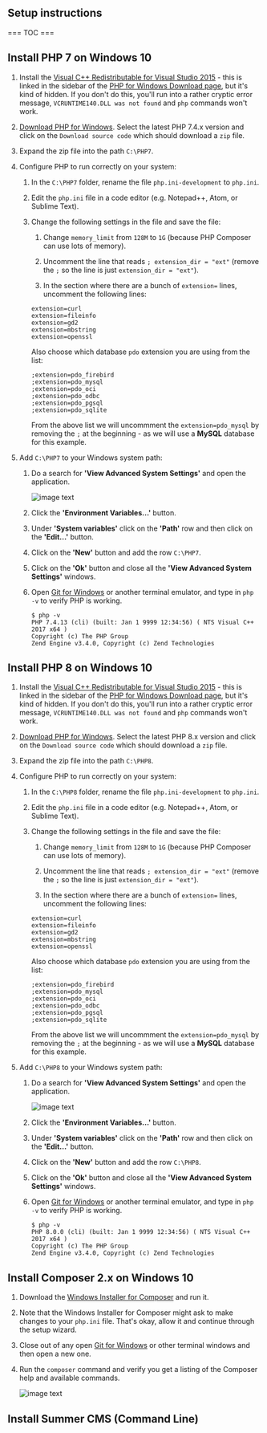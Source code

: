 ## Setup instructions

=== TOC ===

## Install PHP 7 on Windows 10

1. Install the [Visual C++ Redistributable for Visual Studio 2015](http://www.microsoft.com/en-us/download/details.aspx?id=48145) - this is linked in the sidebar of the [PHP for Windows Download page](https://windows.php.net/download/), but it's kind of hidden. If you don't do this, you'll run into a rather cryptic error message, `VCRUNTIME140.DLL was not found` and `php` commands won't work.

1. [Download PHP for Windows](https://windows.php.net/download/). Select the latest PHP 7.4.x version and click on the `Download source code` which should download a `zip` file.

1. Expand the zip file into the path `C:\PHP7`.

1. Configure PHP to run correctly on your system:

   1. In the `C:\PHP7` folder, rename the file `php.ini-development` to `php.ini`.

   1. Edit the `php.ini` file in a code editor (e.g. Notepad++, Atom, or Sublime Text).
    
   1. Change the following settings in the file and save the file:

      1. Change `memory_limit` from `128M` to `1G` (because PHP Composer can use lots of memory).
        
      1. Uncomment the line that reads `; extension_dir = "ext"` (remove the `;` so the line is just `extension_dir = "ext"`).
        
      1. In the section where there are a bunch of `extension=` lines, uncomment the following lines:

      ```
      extension=curl
      extension=fileinfo
      extension=gd2
      extension=mbstring
      extension=openssl
      ```
      
      Also choose which database `pdo` extension you are using from the list:
      
      ```
      ;extension=pdo_firebird
      ;extension=pdo_mysql
      ;extension=pdo_oci
      ;extension=pdo_odbc
      ;extension=pdo_pgsql
      ;extension=pdo_sqlite
      ```
      
      From the above list we will uncommment the `extension=pdo_mysql` by removing the `;` at the beginning - as we will use a **MySQL** database for this example.

1. Add `C:\PHP7` to your Windows system path:
      
   1. Do a search for **'View Advanced System Settings'** and open the application.

      ![image text](https://github.com/ayumi-cloud/sc-security-module/blob/master/src/assets/images/windows-advanced-settings.jpg)
   
   1. Click the **'Environment Variables...'** button.
   
   1. Under **'System variables'** click on the **'Path'** row  and then click on the **'Edit...'** button.
   
   1. Click on the **'New'** button and add the row `C:\PHP7`.
   
   1. Click on the **'Ok'** button and close all the **'View Advanced System Settings'** windows.
      
   1. Open [Git for Windows](https://gitforwindows.org/) or another terminal emulator, and type in `php -v` to verify PHP is working.

      ```
      $ php -v
      PHP 7.4.13 (cli) (built: Jan 1 9999 12:34:56) ( NTS Visual C++ 2017 x64 )
      Copyright (c) The PHP Group
      Zend Engine v3.4.0, Copyright (c) Zend Technologies
      ```

## Install PHP 8 on Windows 10

1. Install the [Visual C++ Redistributable for Visual Studio 2015](http://www.microsoft.com/en-us/download/details.aspx?id=48145) - this is linked in the sidebar of the [PHP for Windows Download page](https://windows.php.net/download/), but it's kind of hidden. If you don't do this, you'll run into a rather cryptic error message, `VCRUNTIME140.DLL was not found` and `php` commands won't work.

1. [Download PHP for Windows](https://windows.php.net/download/). Select the latest PHP 8.x version and click on the `Download source code` which should download a `zip` file.

1. Expand the zip file into the path `C:\PHP8`.

1. Configure PHP to run correctly on your system:

   1. In the `C:\PHP8` folder, rename the file `php.ini-development` to `php.ini`.

   1. Edit the `php.ini` file in a code editor (e.g. Notepad++, Atom, or Sublime Text).
    
   1. Change the following settings in the file and save the file:

      1. Change `memory_limit` from `128M` to `1G` (because PHP Composer can use lots of memory).
        
      1. Uncomment the line that reads `; extension_dir = "ext"` (remove the `;` so the line is just `extension_dir = "ext"`).
        
      1. In the section where there are a bunch of `extension=` lines, uncomment the following lines:

      ```
      extension=curl
      extension=fileinfo
      extension=gd2
      extension=mbstring
      extension=openssl
      ```
      
      Also choose which database `pdo` extension you are using from the list:
      
      ```
      ;extension=pdo_firebird
      ;extension=pdo_mysql
      ;extension=pdo_oci
      ;extension=pdo_odbc
      ;extension=pdo_pgsql
      ;extension=pdo_sqlite
      ```
      
      From the above list we will uncommment the `extension=pdo_mysql` by removing the `;` at the beginning - as we will use a **MySQL** database for this example.

1. Add `C:\PHP8` to your Windows system path:
      
   1. Do a search for **'View Advanced System Settings'** and open the application.

      ![image text](https://github.com/ayumi-cloud/sc-security-module/blob/master/src/assets/images/windows-advanced-settings.jpg)
   
   1. Click the **'Environment Variables...'** button.
   
   1. Under **'System variables'** click on the **'Path'** row  and then click on the **'Edit...'** button.
   
   1. Click on the **'New'** button and add the row `C:\PHP8`.
   
   1. Click on the **'Ok'** button and close all the **'View Advanced System Settings'** windows.
      
   1. Open [Git for Windows](https://gitforwindows.org/) or another terminal emulator, and type in `php -v` to verify PHP is working.

      ```
      $ php -v
      PHP 8.0.0 (cli) (built: Jan 1 9999 12:34:56) ( NTS Visual C++ 2017 x64 )
      Copyright (c) The PHP Group
      Zend Engine v3.4.0, Copyright (c) Zend Technologies
      ```

## Install Composer 2.x on Windows 10

1. Download the [Windows Installer for Composer](https://getcomposer.org/download/) and run it.

1. Note that the Windows Installer for Composer might ask to make changes to your `php.ini` file. That's okay, allow it and continue through the setup wizard.

1. Close out of any open [Git for Windows](https://gitforwindows.org/) or other terminal windows and then open a new one.

1. Run the `composer` command and verify you get a listing of the Composer help and available commands.

   ![image text](https://github.com/ayumi-cloud/sc-security-module/blob/master/src/assets/images/composer-2.png)

## Install Summer CMS (Command Line)















